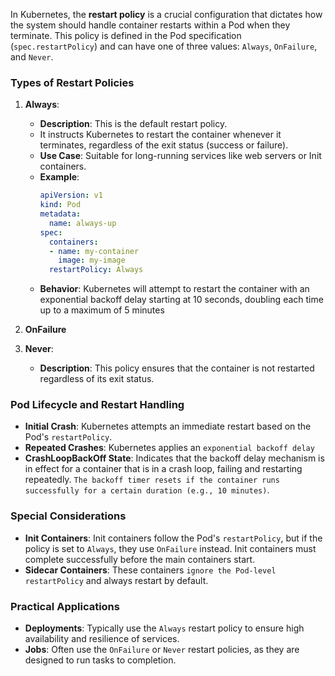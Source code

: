In Kubernetes, the **restart policy** is a crucial configuration that dictates how the system should handle container restarts within a Pod when they terminate. This policy is defined in the Pod specification (`spec.restartPolicy`) and can have one of three values: `Always`, `OnFailure`, and `Never`.

### **Types of Restart Policies**

1. **Always**:
   - **Description**: This is the default restart policy. 
   - It instructs Kubernetes to restart the container whenever it terminates, regardless of the exit status (success or failure).
   - **Use Case**: Suitable for long-running services like web servers or Init containers.
   - **Example**:
     ```yaml
     apiVersion: v1
     kind: Pod
     metadata:
       name: always-up
     spec:
       containers:
       - name: my-container
         image: my-image
       restartPolicy: Always
     ```
   - **Behavior**: Kubernetes will attempt to restart the container with an exponential backoff delay starting at 10 seconds, doubling each time up to a maximum of 5 minutes

2. **OnFailure**

3. **Never**:
   - **Description**: This policy ensures that the container is not restarted regardless of its exit status.

### **Pod Lifecycle and Restart Handling**
- **Initial Crash**: Kubernetes attempts an immediate restart based on the Pod's `restartPolicy`.
- **Repeated Crashes**: Kubernetes applies an `exponential backoff delay`
- **CrashLoopBackOff State**: Indicates that the backoff delay mechanism is in effect for a container that is in a crash loop, failing and restarting repeatedly. `The backoff timer resets if the container runs successfully for a certain duration (e.g., 10 minutes)`.

### **Special Considerations**

- **Init Containers**: Init containers follow the Pod's `restartPolicy`, but if the policy is set to `Always`, they use `OnFailure` instead. Init containers must complete successfully before the main containers start.
- **Sidecar Containers**: These containers `ignore the Pod-level` `restartPolicy` and always restart by default.

### **Practical Applications**

- **Deployments**: Typically use the `Always` restart policy to ensure high availability and resilience of services.
- **Jobs**: Often use the `OnFailure` or `Never` restart policies, as they are designed to run tasks to completion.